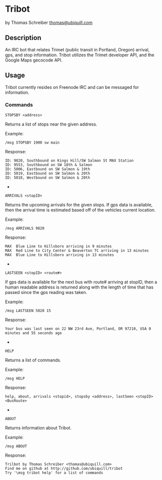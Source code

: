 # Tribot

by Thomas Schreiber <thomas@ubiquill.com>

## Description

An IRC bot that relates Trimet (public transit in Portland, Oregon) arrival,
gps, and stop information. Tribot utilizes the Trimet developer API, and the
Google Maps gecocode API.

## Usage

Tribot currently resides on Freenode IRC and can be messaged for information.

### Commands

    STOPSBY <address>

Returns a list of stops near the given address.

Example:

    /msg STOPSBY 1900 sw main

Response:

    ID: 9820, Southbound on Kings Hill/SW Salmon St MAX Station
    ID: 9553, Southbound on SW 18th & Salmon
    ID: 5006, Eastbound on SW Salmon & 19th
    ID: 5019, Eastbound on SW Salmon & 20th
    ID: 5018, Westbound on SW Salmon & 20th

-

    ARRIVALS <stopID>

Returns the upcoming arrivals for the given stops. If gps data is available,
then the arrival time is estimated based off of the vehicles current location.

Example:

    /msg ARRIVALS 9820

Response:

    MAX  Blue Line to Hillsboro arriving in 9 minutes
    MAX  Red Line to City Center & Beaverton TC arriving in 13 minutes
    MAX  Blue Line to Hillsboro arriving in 13 minutes

-

    LASTSEEN <stopID> <route#>

If gps data is available for the next bus with route# arriving at stopID, then
a human readable address is returned along with the length of time that has
passed since the gps reading was taken.

Example:

    /msg LASTSEEN 5020 15

Response:

    Your bus was last seen on 22 NW 23rd Ave, Portland, OR 97210, USA 0 minutes and 55 seconds ago

-

    HELP

Returns a list of commands.

Example:

    /msg HELP

Response:

    help, about, arrivals <stopid>, stopsby <address>, lastSeen <stopID> <BusRoute>

-

    ABOUT

Returns information about Tribot.

Example:

    /msg ABOUT

Response:

    Trilbot by Thomas Schreiber <thomas@ubiquill.com>
    Find me on github at http://github.com/ubiquill/tribot
    Try '\msg tribot help' for a list of commands
 
